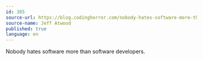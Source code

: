 ```yaml
---
id: 385
source-url: https://blog.codinghorror.com/nobody-hates-software-more-than-software-developers/
source-name: Jeff Atwood
published: true
language: en
---
```

Nobody hates software more than software developers.
